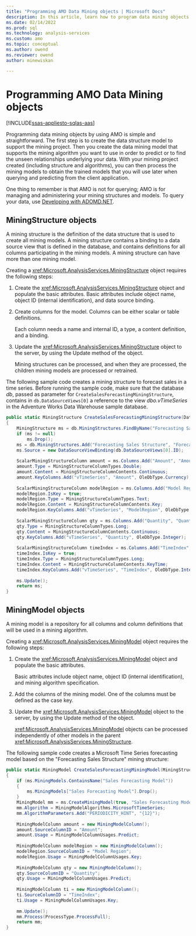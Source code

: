 ```yaml
---
title: "Programming AMO Data Mining objects | Microsoft Docs"
description: In this article, learn how to program data mining objects by using Analysis Management Objects (AMO).
ms.date: 02/14/2022
ms.prod: sql
ms.technology: analysis-services
ms.custom: amo
ms.topic: conceptual
ms.author: owend
ms.reviewer: owend
author: minewiskan

---
```

# Programming AMO Data Mining objects

[!INCLUDE[ssas-appliesto-sqlas-aas](../includes/ssas-appliesto-sqlas-aas.md)]

  Programming data mining objects by using AMO is simple and straightforward. The first step is to create the data structure model to support the mining project. Then you create the data mining model that supports the mining algorithm you want to use in order to predict or to find the unseen relationships underlying your data. With your mining project created (including structure and algorithms), you can then process the mining models to obtain the trained models that you will use later when querying and predicting from the client application.  
  
 One thing to remember is that AMO is not for querying; AMO is for managing and administering your mining structures and models. To query your data, use [Developing with ADOMD.NET](../adomd/developing-with-adomd-net.md).  
  
## MiningStructure objects

 A mining structure is the definition of the data structure that is used to create all mining models. A mining structure contains a binding to a data source view that is defined in the database, and contains definitions for all columns participating in the mining models. A mining structure can have more than one mining model.  
  
 Creating a <xref:Microsoft.AnalysisServices.MiningStructure> object requires the following steps:  
  
1. Create the <xref:Microsoft.AnalysisServices.MiningStructure> object and populate the basic attributes. Basic attributes include object name, object ID (internal identification), and data source binding.  
  
2. Create columns for the model. Columns can be either scalar or table definitions.  
  
     Each column needs a name and internal ID, a type, a content definition, and a binding.  
  
3. Update the <xref:Microsoft.AnalysisServices.MiningStructure> object to the server, by using the Update method of the object.  
  
     Mining structures can be processed, and when they are processed, the children mining models are processed or retrained.  
  
 The following sample code creates a mining structure to forecast sales in a time series. Before running the sample code, make sure that the database *db*, passed as parameter for `CreateSalesForecastingMiningStructure`, contains in `db.DataSourceViews[0]` a reference to the view *dbo.vTimeSeries* in the Adventure Works Data Warehouse sample database.  
  
```csharp  
public static MiningStructure CreateSalesForecastingMiningStructure(Database db)  
{  
    MiningStructure ms = db.MiningStructures.FindByName("Forecasting Sales Structure");  
    if (ms != null)  
        ms.Drop();  
    ms = db.MiningStructures.Add("Forecasting Sales Structure", "Forecasting Sales Structure");  
    ms.Source = new DataSourceViewBinding(db.DataSourceViews[0].ID);  
  
    ScalarMiningStructureColumn amount = ms.Columns.Add("Amount", "Amount");  
    amount.Type = MiningStructureColumnTypes.Double;  
    amount.Content = MiningStructureColumnContents.Continuous;  
    amount.KeyColumns.Add("vTimeSeries", "Amount", OleDbType.Currency);  
  
    ScalarMiningStructureColumn modelRegion = ms.Columns.Add("Model Region", "Model Region");  
    modelRegion.IsKey = true;  
    modelRegion.Type = MiningStructureColumnTypes.Text;  
    modelRegion.Content = MiningStructureColumnContents.Key;  
    modelRegion.KeyColumns.Add("vTimeSeries", "ModelRegion", OleDbType.WChar, 56);  
  
    ScalarMiningStructureColumn qty = ms.Columns.Add("Quantity", "Quantity");  
    qty.Type = MiningStructureColumnTypes.Long;  
    qty.Content = MiningStructureColumnContents.Continuous;  
    qty.KeyColumns.Add("vTimeSeries", "Quantity", OleDbType.Integer);  
  
    ScalarMiningStructureColumn timeIndex = ms.Columns.Add("TimeIndex", "TimeIndex");  
    timeIndex.IsKey = true;  
    timeIndex.Type = MiningStructureColumnTypes.Long;  
    timeIndex.Content = MiningStructureColumnContents.KeyTime;  
    timeIndex.KeyColumns.Add("vTimeSeries", "TimeIndex", OleDbType.Integer);  
  
    ms.Update();  
    return ms;  
}  
```  
  
## MiningModel objects

 A mining model is a repository for all columns and column definitions that will be used in a mining algorithm.  
  
 Creating a <xref:Microsoft.AnalysisServices.MiningModel> object requires the following steps:  
  
1. Create the <xref:Microsoft.AnalysisServices.MiningModel> object and populate the basic attributes.  
  
     Basic attributes include object name, object ID (internal identification), and mining algorithm specification.  
  
2. Add the columns of the mining model. One of the columns must be defined as the case key.  
  
3. Update the <xref:Microsoft.AnalysisServices.MiningModel> object to the server, by using the Update method of the object.  
  
     <xref:Microsoft.AnalysisServices.MiningModel> objects can be processed independently of other models in the parent <xref:Microsoft.AnalysisServices.MiningStructure>.  
  
 The following sample code creates a Microsoft Time Series forecasting model based on the "Forecasting Sales Structure" mining structure:  
  
```csharp  
public static MiningModel CreateSalesForecastingMiningModel(MiningStructure ms)  
{  
    if (ms.MiningModels.ContainsName("Sales Forecasting Model"))  
    {  
        ms.MiningModels["Sales Forecasting Model"].Drop();  
    }  
    MiningModel mm = ms.CreateMiningModel(true, "Sales Forecasting Model");  
    mm.Algorithm = MiningModelAlgorithms.MicrosoftTimeSeries;  
    mm.AlgorithmParameters.Add("PERIODICITY_HINT", "{12}");  
  
    MiningModelColumn amount = new MiningModelColumn();  
    amount.SourceColumnID = "Amount";  
    amount.Usage = MiningModelColumnUsages.Predict;  
  
    MiningModelColumn modelRegion = new MiningModelColumn();  
    modelRegion.SourceColumnID = "Model Region";  
    modelRegion.Usage = MiningModelColumnUsages.Key;  
  
    MiningModelColumn qty = new MiningModelColumn();  
    qty.SourceColumnID = "Quantity";  
    qty.Usage = MiningModelColumnUsages.Predict;  
  
    MiningModelColumn ti = new MiningModelColumn();  
    ti.SourceColumnID = "TimeIndex";  
    ti.Usage = MiningModelColumnUsages.Key;  
  
    mm.Update();  
    mm.Process(ProcessType.ProcessFull);  
    return mm;  
}  
```
